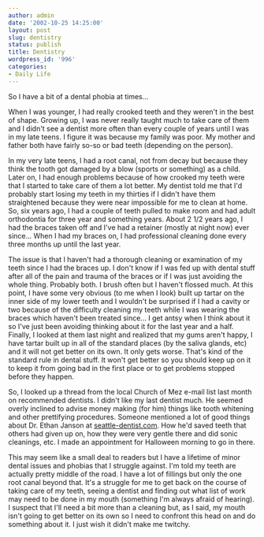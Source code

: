 ```yaml
---
author: admin
date: '2002-10-25 14:25:00'
layout: post
slug: dentistry
status: publish
title: Dentistry
wordpress_id: '996'
categories:
- Daily Life
---
```

So I have a bit of a dental phobia at times...

When I was younger, I had really crooked teeth and they weren't in the best of shape. Growing up, I was never really taught much to take care of them and I didn't see a dentist more often than every couple of years until I was in my late teens. I figure it was because my family was poor. My mother and father both have fairly so-so or bad teeth (depending on the person).

In my very late teens, I had a root canal, not from decay but because they think the tooth got damaged by a blow (sports or something) as a child. Later on, I had enough problems because of how crooked my teeth were that I started to take care of them a lot better. My dentist told me that I'd probably start losing my teeth in my thirties if I didn't have them straightened because they were near impossible for me to clean at home. So, six years ago, I had a couple of teeth pulled to make room and had adult orthodontia for three year and something years. About 2 1/2 years ago, I had the braces taken off and I've had a retainer (mostly at night now) ever since... When I had my braces on, I had professional cleaning done every three months up until the last year.

The issue is that I haven't had a thorough cleaning or examination of my teeth since I had the braces up. I don't know if I was fed up with dental stuff after all of the pain and trauma of the braces or if I was just avoiding the whole thing. Probably both. I brush often but I haven't flossed much. At this point, I have some very obvious (to me when I look) built up tartar on the inner side of my lower teeth and I wouldn't be surprised if I had a cavity or two because of the difficulty cleaning my teeth while I was wearing the braces which haven't been treated since... I get antsy when I think about it so I've just been avoiding thinking about it for the last year and a half. Finally, I looked at them last night and realized that my gums aren't happy, I have tartar built up in all of the standard places (by the saliva glands, etc) and it will not get better on its own. It only gets worse. That's kind of the standard rule in dental stuff. It won't get better so you should keep up on it to keep it from going bad in the first place or to get problems stopped before they happen.

So, I looked up a thread from the local Church of Mez e-mail list last month on recommended dentists. I didn't like my last dentist much. He seemed overly inclined to advise money making (for him) things like tooth whitening and other prettifying procedures. Someone mentioned a lot of good things about Dr. Ethan Janson at <a href="http://www.seattle-dentist.com">seattle-dentist.com</a>. How he'd saved teeth that others had given up on, how they were very gentle there and did sonic cleanings, etc. I made an appointment for Halloween morning to go in there.

This may seem like a small deal to readers but I have a lifetime of minor dental issues and phobias that I struggle against. I'm told my teeth are actually pretty middle of the road. I have a lot of fillings but only the one root canal beyond that. It's a struggle for me to get back on the course of taking care of my teeth, seeing a dentist and finding out what list of work may need to be done in my mouth (something I'm always afraid of hearing). I suspect that I'll need a bit more than a cleaning but, as I said, my mouth isn't going to get better on its own so I need to confront this head on and do something about it. I just wish it didn't make me twitchy.
